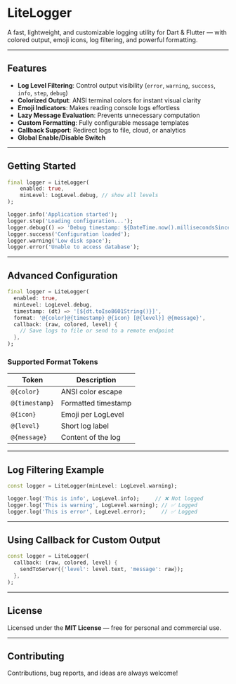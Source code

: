 # LiteLogger

A fast, lightweight, and customizable logging utility for Dart & Flutter — with colored output, emoji icons, log filtering, and powerful formatting.

---

## Features

* **Log Level Filtering**: Control output visibility (`error`, `warning`, `success`, `info`, `step`, `debug`)
* **Colorized Output**: ANSI terminal colors for instant visual clarity
* **Emoji Indicators**: Makes reading console logs effortless
* **Lazy Message Evaluation**: Prevents unnecessary computation
* **Custom Formatting**: Fully configurable message templates
* **Callback Support**: Redirect logs to file, cloud, or analytics
* **Global Enable/Disable Switch**

---

## Getting Started

```dart
final logger = LiteLogger(
    enabled: true,
    minLevel: LogLevel.debug, // show all levels
);

logger.info('Application started');
logger.step('Loading configuration...');
logger.debug(() => 'Debug timestamp: ${DateTime.now().millisecondsSinceEpoch}');
logger.success('Configuration loaded');
logger.warning('Low disk space');
logger.error('Unable to access database');
```

---

## Advanced Configuration

```dart
final logger = LiteLogger(
  enabled: true,
  minLevel: LogLevel.debug,
  timestamp: (dt) => '[${dt.toIso8601String()}]',
  format: '@{color}@{timestamp} @{icon} [@{level}] @{message}',
  callback: (raw, colored, level) {
    // Save logs to file or send to a remote endpoint
  },
);
```

### Supported Format Tokens

| Token          | Description         |
| -------------- | ------------------- |
| `@{color}`     | ANSI color escape   |
| `@{timestamp}` | Formatted timestamp |
| `@{icon}`      | Emoji per LogLevel  |
| `@{level}`     | Short log label     |
| `@{message}`   | Content of the log  |

---

## Log Filtering Example

```dart
const logger = LiteLogger(minLevel: LogLevel.warning);

logger.log('This is info', LogLevel.info);     // ❌ Not logged
logger.log('This is warning', LogLevel.warning); // ✅ Logged
logger.log('This is error', LogLevel.error);     // ✅ Logged
```

---

## Using Callback for Custom Output

```dart
const logger = LiteLogger(
  callback: (raw, colored, level) {
    sendToServer({'level': level.text, 'message': raw});
  },
);
```

---

## License

Licensed under the **MIT License** — free for personal and commercial use.

---

## Contributing

Contributions, bug reports, and ideas are always welcome!
